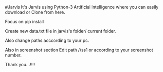 #Jarvis
It's Jarvis using Python-3 Artificial Intelligence where you can easily download or Clone from here.

Focus on pip install

Create new data.txt file in jarvis's folder/ current folder.

Also change paths acccording to your pc.

Also in screenshot section Edit path //ss1 or according to your screenshot number.

Thank you...!!!!
